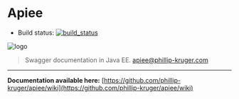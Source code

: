 # Apiee
 * Build status: [![build_status](https://travis-ci.org/phillip-kruger/apiee.svg?branch=master)](https://travis-ci.org/phillip-kruger/apiee)

![logo](https://raw.githubusercontent.com/phillip-kruger/apiee/master/apiee-core/src/main/webapp/apiee/logo.png) 

> Swagger documentation in Java EE.
> apiee@phillip-kruger.com

***


**Documentation available here:** [https://github.com/phillip-kruger/apiee/wiki](https://github.com/phillip-kruger/apiee/wiki)